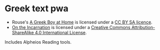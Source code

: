 



# Greek text pwa

- Rouse's [A Greek Boy at Home](https://github.com/fhardison/rouse-a-greek-boy-at-home) is licensed under a [CC BY SA licence](https://creativecommons.org/licenses/by-sa/4.0/).
- [On the Incarnation](https://github.com/fhardison/on-the-incarnaton) is licensed under a [Creative Commons Attribution-ShareAlike 4.0 International License](http://creativecommons.org/licenses/by-sa/4.0/).


Includes Alpheios Reading tools.